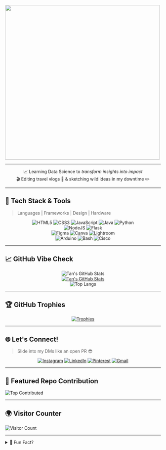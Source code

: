 <div align-"center>
      
<img src="https://github.com/Anmol-Baranwal/Cool-GIFs-For-GitHub/assets/74038190/0c7eb6ed-663b-4ce4-bfbd-18239a38ba1b" width="500">
      
</div>

---

<div align="center">
  
📈 Learning Data Science to *transform insights into impact*  
🎬 Editing travel vlogs 🎒 & sketching wild ideas in my downtime ✏️  

</div>

---

## 🧩 Tech Stack & Tools
> Languages | Frameworks | Design | Hardware

<div align="center">
  
![HTML5](https://img.shields.io/badge/HTML-E34F26?style=for-the-badge&logo=html5&logoColor=white) 
![CSS3](https://img.shields.io/badge/CSS-1572B6?style=for-the-badge&logo=css3&logoColor=white) 
![JavaScript](https://img.shields.io/badge/JS-F7DF1E?style=for-the-badge&logo=javascript&logoColor=black) 
![Java](https://img.shields.io/badge/Java-ED8B00?style=for-the-badge&logo=java&logoColor=white) 
![Python](https://img.shields.io/badge/Python-3776AB?style=for-the-badge&logo=python&logoColor=white)  
![NodeJS](https://img.shields.io/badge/Node.js-339933?style=for-the-badge&logo=node.js&logoColor=white)
![Flask](https://img.shields.io/badge/Flask-000000?style=for-the-badge&logo=flask&logoColor=white)  
![Figma](https://img.shields.io/badge/Figma-F24E1E?style=for-the-badge&logo=figma&logoColor=white) 
![Canva](https://img.shields.io/badge/Canva-00C4CC?style=for-the-badge&logo=canva&logoColor=white) 
![Lightroom](https://img.shields.io/badge/Lightroom-31A8FF?style=for-the-badge&logo=Adobe%20Lightroom&logoColor=white)  
![Arduino](https://img.shields.io/badge/Arduino-00979D?style=for-the-badge&logo=Arduino&logoColor=white)
![Bash](https://img.shields.io/badge/Bash-121011?style=for-the-badge&logo=gnu-bash&logoColor=white) 
![Cisco](https://img.shields.io/badge/Cisco-1BA0D7?style=for-the-badge&logo=cisco&logoColor=white)

</div>

---

## 📈 GitHub Vibe Check
<div align="center">

![Tan's GitHub Stats](https://github-readme-stats.vercel.app/api?username=tannistha12&theme=radical&show_icons=true&hide_border=false&count_private=true)<br>
[![Tan's GitHub Stats](https://github-readme-stats.vercel.app/api?username=tannistha12&show_icons=true&theme=radical)](https://github.com/tannistha12)
<br>
![Top Langs](https://github-readme-stats.vercel.app/api/top-langs/?username=tannistha12&layout=compact&theme=radical&hide_border=false)

</div>

---

## 🏆 GitHub Trophies

<div align="center">
  
[![Trophies](https://github-profile-trophy.vercel.app/?username=tannistha12&theme=gruvbox&no-frame=false&row=2&column=4)](https://github.com/tannistha12)

</div>

---

## 🌐 Let's Connect!
> Slide into my DMs like an open PR 😎

<div align="center">

[![Instagram](https://img.shields.io/badge/Instagram-%23E4405F.svg?style=for-the-badge&logo=instagram&logoColor=white)](https://instagram.com/tannistha.08)
[![LinkedIn](https://img.shields.io/badge/LinkedIn-%230077B5.svg?style=for-the-badge&logo=linkedin&logoColor=white)](https://linkedin.com/in/tannistha-c-425a09231)
[![Pinterest](https://img.shields.io/badge/Pinterest-%23E60023.svg?style=for-the-badge&logo=pinterest&logoColor=white)](https://in.pinterest.com/tanni08chat/)
[![Gmail](https://img.shields.io/badge/Email-D14836?style=for-the-badge&logo=gmail&logoColor=white)](mailto:tannisthachat17@gmail.com)

</div>

---

## 🚀 Featured Repo Contribution
![Top Contributed](https://github-contributor-stats.vercel.app/api?username=tannistha12&limit=5&theme=dracula&combine_all_yearly_contributions=true)

---

## 🌍 Visitor Counter
![Visitor Count](https://visitcount.itsvg.in/api?id=tannistha12&label=Profile%20Visits&color=6a11cb&icon=5&pretty=true)

---

<details>
<summary>📜 Fun Fact?</summary>
  
> I build things from caffeine & curiosity ☕💡  
> Love aesthetic UIs and data that tells a story.  
> Always dreaming about that next travel vlog or open-source PR.  
  
</details>

<!-- README crafted with love 💙 by Tan -->
